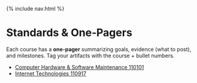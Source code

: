 {% include nav.html %}

# Standards & One‑Pagers

Each course has a **one‑pager** summarizing goals, evidence (what to post), and milestones. Tag your artifacts with the course + bullet numbers.

- [Computer Hardware & Software Maintenance 110101](./hardware_software_maintenance_1pager.md)
- [Internet Technologies 110917](./internet_technologies_1pager.md)
